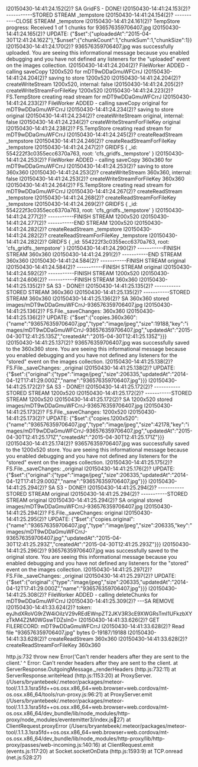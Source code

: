 I20150430-14:41:24.152(2)? SA GridFS - DONE!
I20150430-14:41:24.153(2)? -----------STORED STREAM _tempstore
I20150430-14:41:24.154(2)? -----------CLOSE STREAM _tempstore
I20150430-14:41:24.161(2)? TempStore progress: Received 1 of 1 chunks for 936576359706407.jpg
I20150430-14:41:24.165(2)? UPDATE: {"$set":{"uploadedAt":"2015-04-30T12:41:24.162Z"},"$unset":{"chunkCount":1,"chunkSum":1,"chunkSize":1}}
I20150430-14:41:24.170(2)? 936576359706407.jpg was successfully uploaded. You are seeing this informational message because you enabled debugging and you have not defined any listeners for the "uploaded" event on the images collection.
I20150430-14:41:24.204(2)? FileWorker ADDED - calling saveCopy 1200x520 for mDT9wDDaGmuWFCrrJ
I20150430-14:41:24.204(2)? saving to store 1200x520
I20150430-14:41:24.204(2)? createWriteStream 1200x520, internal: false
I20150430-14:41:24.205(2)? createWriteStreamForFileKey 1200x520
I20150430-14:41:24.223(2)? FS.TempStore creating read stream for mDT9wDDaGmuWFCrrJ
I20150430-14:41:24.233(2)? FileWorker ADDED - calling saveCopy original for mDT9wDDaGmuWFCrrJ
I20150430-14:41:24.234(2)? saving to store original
I20150430-14:41:24.234(2)? createWriteStream original, internal: false
I20150430-14:41:24.234(2)? createWriteStreamForFileKey original
I20150430-14:41:24.238(2)? FS.TempStore creating read stream for mDT9wDDaGmuWFCrrJ
I20150430-14:41:24.245(2)? createReadStream _tempstore
I20150430-14:41:24.246(2)? createReadStreamForFileKey _tempstore
I20150430-14:41:24.247(2)? GRIDFS { _id: 554222f3c0355ecc6370a763, root: 'cfs_gridfs._tempstore' }
I20150430-14:41:24.253(2)? FileWorker ADDED - calling saveCopy 360x360 for mDT9wDDaGmuWFCrrJ
I20150430-14:41:24.253(2)? saving to store 360x360
I20150430-14:41:24.253(2)? createWriteStream 360x360, internal: false
I20150430-14:41:24.253(2)? createWriteStreamForFileKey 360x360
I20150430-14:41:24.264(2)? FS.TempStore creating read stream for mDT9wDDaGmuWFCrrJ
I20150430-14:41:24.267(2)? createReadStream _tempstore
I20150430-14:41:24.268(2)? createReadStreamForFileKey _tempstore
I20150430-14:41:24.269(2)? GRIDFS { _id: 554222f3c0355ecc6370a763, root: 'cfs_gridfs._tempstore' }
I20150430-14:41:24.277(2)? -----------FINISH STREAM 1200x520
I20150430-14:41:24.277(2)? -----------END STREAM 1200x520
I20150430-14:41:24.282(2)? createReadStream _tempstore
I20150430-14:41:24.282(2)? createReadStreamForFileKey _tempstore
I20150430-14:41:24.282(2)? GRIDFS { _id: 554222f3c0355ecc6370a763, root: 'cfs_gridfs._tempstore' }
I20150430-14:41:24.290(2)? -----------FINISH STREAM 360x360
I20150430-14:41:24.291(2)? -----------END STREAM 360x360
I20150430-14:41:24.584(2)? -----------FINISH STREAM original
I20150430-14:41:24.584(2)? -----------FINISH STREAM original
I20150430-14:41:24.592(2)? -----------FINISH STREAM 1200x520
I20150430-14:41:24.606(2)? -----------FINISH STREAM 360x360
I20150430-14:41:25.135(2)? SA S3 - DONE!!
I20150430-14:41:25.135(2)? -----------STORED STREAM 360x360
I20150430-14:41:25.135(2)? -----------STORED STREAM 360x360
I20150430-14:41:25.136(2)? SA 360x360 stored images/mDT9wDDaGmuWFCrrJ-936576359706407.jpg
I20150430-14:41:25.136(2)? FS.File._saveChanges: 360x360
I20150430-14:41:25.136(2)? UPDATE: {"$set":{"copies.360x360":{"name":"936576359706407.jpg","type":"image/jpeg","size":19188,"key":"images/mDT9wDDaGmuWFCrrJ-936576359706407.jpg","updatedAt":"2015-04-30T12:41:25.135Z","createdAt":"2015-04-30T12:41:25.135Z"}}}
I20150430-14:41:25.137(2)? 936576359706407.jpg was successfully saved to the 360x360 store. You are seeing this informational message because you enabled debugging and you have not defined any listeners for the "stored" event on the images collection.
I20150430-14:41:25.138(2)? FS.File._saveChanges: _original
I20150430-14:41:25.138(2)? UPDATE: {"$set":{"original":{"type":"image/jpeg","size":206335,"updatedAt":"2014-04-12T17:41:29.000Z","name":"936576359706407.jpg"}}}
I20150430-14:41:25.172(2)? SA S3 - DONE!!
I20150430-14:41:25.172(2)? -----------STORED STREAM 1200x520
I20150430-14:41:25.172(2)? -----------STORED STREAM 1200x520
I20150430-14:41:25.172(2)? SA 1200x520 stored images/mDT9wDDaGmuWFCrrJ-936576359706407.jpg
I20150430-14:41:25.173(2)? FS.File._saveChanges: 1200x520
I20150430-14:41:25.173(2)? UPDATE: {"$set":{"copies.1200x520":{"name":"936576359706407.jpg","type":"image/jpeg","size":42178,"key":"images/mDT9wDDaGmuWFCrrJ-936576359706407.jpg","updatedAt":"2015-04-30T12:41:25.171Z","createdAt":"2015-04-30T12:41:25.171Z"}}}
I20150430-14:41:25.174(2)? 936576359706407.jpg was successfully saved to the 1200x520 store. You are seeing this informational message because you enabled debugging and you have not defined any listeners for the "stored" event on the images collection.
I20150430-14:41:25.175(2)? FS.File._saveChanges: _original
I20150430-14:41:25.176(2)? UPDATE: {"$set":{"original":{"type":"image/jpeg","size":206335,"updatedAt":"2014-04-12T17:41:29.000Z","name":"936576359706407.jpg"}}}
I20150430-14:41:25.294(2)? SA S3 - DONE!!
I20150430-14:41:25.294(2)? -----------STORED STREAM original
I20150430-14:41:25.294(2)? -----------STORED STREAM original
I20150430-14:41:25.294(2)? SA original stored images/mDT9wDDaGmuWFCrrJ-936576359706407.jpg
I20150430-14:41:25.294(2)? FS.File._saveChanges: original
I20150430-14:41:25.295(2)? UPDATE: {"$set":{"copies.original":{"name":"936576359706407.jpg","type":"image/jpeg","size":206335,"key":"images/mDT9wDDaGmuWFCrrJ-936576359706407.jpg","updatedAt":"2015-04-30T12:41:25.293Z","createdAt":"2015-04-30T12:41:25.293Z"}}}
I20150430-14:41:25.296(2)? 936576359706407.jpg was successfully saved to the original store. You are seeing this informational message because you enabled debugging and you have not defined any listeners for the "stored" event on the images collection.
I20150430-14:41:25.297(2)? FS.File._saveChanges: _original
I20150430-14:41:25.297(2)? UPDATE: {"$set":{"original":{"type":"image/jpeg","size":206335,"updatedAt":"2014-04-12T17:41:29.000Z","name":"936576359706407.jpg"}}}
I20150430-14:41:25.308(2)? FileWorker ADDED - calling deleteChunks for mDT9wDDaGmuWFCrrJ
I20150430-14:41:25.309(2)? ---SA REMOVE
I20150430-14:41:33.624(2)? token: eyJhdXRoVG9rZW4iOiIzV29vREdEWnpZT2JKV3R3cE9XWGRsTmI1UFkzbXYzTkM4Z2M0WGswTDZsIn0=
I20150430-14:41:33.626(2)? GET FILERECORD: mDT9wDDaGmuWFCrrJ
I20150430-14:41:33.628(2)? Read file "936576359706407.jpg" bytes 0-19187/19188
I20150430-14:41:33.628(2)? createReadStream 360x360
I20150430-14:41:33.628(2)? createReadStreamForFileKey 360x360

http.js:732
    throw new Error('Can\'t render headers after they are sent to the client.'
    ^
Error: Can't render headers after they are sent to the client.
    at ServerResponse.OutgoingMessage._renderHeaders (http.js:732:11)
    at ServerResponse.writeHead (http.js:1153:20)
    at ProxyServer.<anonymous> (/Users/bryantebeek/.meteor/packages/meteor-tool/.1.1.3.1sra5fd++os.osx.x86_64+web.browser+web.cordova/mt-os.osx.x86_64/tools/run-proxy.js:96:21)
    at ProxyServer.emit (/Users/bryantebeek/.meteor/packages/meteor-tool/.1.1.3.1sra5fd++os.osx.x86_64+web.browser+web.cordova/mt-os.osx.x86_64/dev_bundle/lib/node_modules/http-proxy/node_modules/eventemitter3/index.js:100:27)
    at ClientRequest.proxyError (/Users/bryantebeek/.meteor/packages/meteor-tool/.1.1.3.1sra5fd++os.osx.x86_64+web.browser+web.cordova/mt-os.osx.x86_64/dev_bundle/lib/node_modules/http-proxy/lib/http-proxy/passes/web-incoming.js:140:16)
    at ClientRequest.emit (events.js:117:20)
    at Socket.socketOnData (http.js:1593:9)
    at TCP.onread (net.js:528:27)
